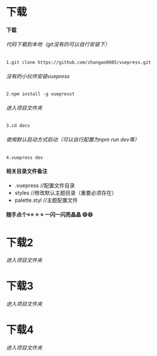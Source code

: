 # 下载
#### 下载
###### 代码下载到本地（git没有的可以自行安装下）
`1.git clone https://github.com/zhangao0605/vuepress.git`
###### 没有的小伙伴安装vuepress
`2.npm install -g vuepresst`
###### 进入项目文件夹
`3.cd docs`
###### 使用默认启动方式启动（可以自行配置为npm run dev等）
`4.vuepress dev`
#### 相关目录文件备注
-  .vuepress  //配置文件目录
-  styles     //修改默认主题目录（重要必须存在）
-  palette.styl  //主题配置文件

#### 随手点个:star::star: :star: :star:  一闪一闪亮晶晶 :smile::smile:

# 下载2

###### 进入项目文件夹

# 下载3

###### 进入项目文件夹

# 下载4

###### 进入项目文件夹